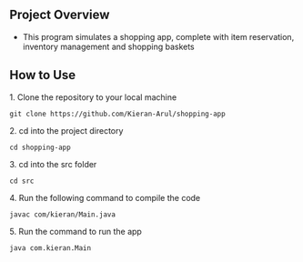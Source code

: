 ## Project Overview

- This program simulates a shopping app, complete with item reservation, inventory management and shopping baskets

## How to Use

1\. Clone the repository to your local machine
	
	git clone https://github.com/Kieran-Arul/shopping-app

2\. cd into the project directory

	cd shopping-app

3\. cd into the src folder

	cd src

4\. Run the following command to compile the code

	javac com/kieran/Main.java

5\. Run the command to run the app

	java com.kieran.Main



